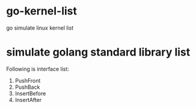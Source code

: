 # go-kernel-list
go simulate linux kernel list

# simulate golang standard library list
Following is interface list:
1. PushFront
2. PushBack
3. InsertBefore
4. InsertAfter
